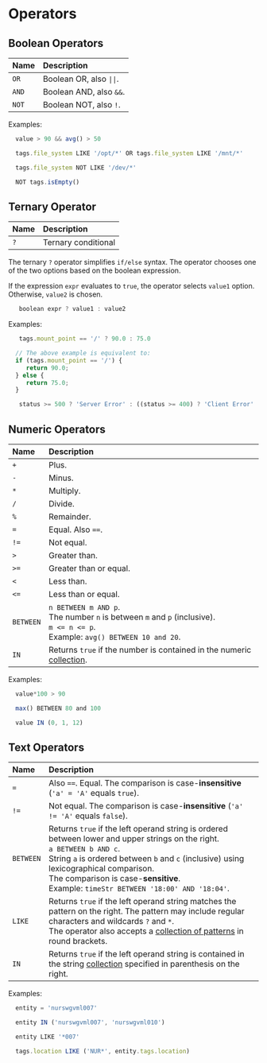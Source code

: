 # Operators

## Boolean Operators

| **Name** | **Description** |
| :--- | :--- |
| `OR` | Boolean OR, also `\|\|`. |
| `AND` | Boolean AND, also `&&`. |
| `NOT` | Boolean NOT, also `!`. |

Examples:

```javascript
  value > 90 && avg() > 50
```

```javascript
  tags.file_system LIKE '/opt/*' OR tags.file_system LIKE '/mnt/*'
```

```javascript
  tags.file_system NOT LIKE '/dev/*'
```

```javascript
  NOT tags.isEmpty()
```

## Ternary Operator

| **Name** | **Description** |
| :--- | :--- |
| `?` | Ternary conditional |

The ternary `?` operator simplifies `if/else` syntax. The operator chooses one of the two options based on the boolean expression.

If the expression `expr` evaluates to `true`, the operator selects `value1` option. Otherwise, `value2` is chosen.

```javascript
   boolean expr ? value1 : value2
```

Examples:

```javascript
   tags.mount_point == '/' ? 90.0 : 75.0

  // The above example is equivalent to:
  if (tags.mount_point == '/') {
     return 90.0;
  } else {
     return 75.0;
  }
```

```javascript
   status >= 500 ? 'Server Error' : ((status >= 400) ? 'Client Error' : ((status >= 300) ? 'Redirect' : 'OK')))
```

## Numeric Operators

| **Name** | **Description** |
| :--- | :--- |
| `+` | Plus. |
| `-` | Minus. |
| `*` | Multiply. |
| `/` | Divide. |
| `%` | Remainder. |
| `=` | Equal. Also `==`. |
| `!=` | Not equal. |
| `>` | Greater than. |
| `>=` | Greater than or equal. |
| `<` | Less than. |
| `<=` | Less than or equal. |
| `BETWEEN` | `n BETWEEN m AND p`.<br>The number `n` is between `m` and `p` (inclusive).<br>`m <= n <= p`.<br>Example: `avg() BETWEEN 10 and 20`. |
| `IN` | Returns `true` if the number is contained in the numeric [collection](functions-collection.md#in). |

Examples:

```javascript
  value*100 > 90
```

```javascript
  max() BETWEEN 80 and 100
```

```javascript
  value IN (0, 1, 12)
```

## Text Operators

| **Name** | **Description** |
| :--- | :--- |
| `=` | Also `==`. Equal. The comparison is case-**insensitive** (`'a' = 'A'` equals `true`).|
| `!=` | Not equal. The comparison is case-**insensitive** (`'a' != 'A'` equals `false`).|
| `BETWEEN` | Returns `true` if the left operand string is ordered between lower and upper strings on the right.<br>`a BETWEEN b AND c`.<br>String `a` is ordered between `b` and `c` (inclusive) using lexicographical comparison.<br>The comparison is case-**sensitive**.<br>Example: `timeStr BETWEEN '18:00' AND '18:04'`.|
| `LIKE` | Returns `true` if the left operand string matches the pattern on the right. The pattern may include regular characters and  wildcards `?` and `*`.<br>The operator also accepts a [collection of patterns](functions-collection.md#like) in round brackets.|
| `IN` | Returns `true` if the left operand string is contained in the string [collection](functions-collection.md#in) specified in parenthesis on the right. |

Examples:

```javascript
  entity = 'nurswgvml007'
```

```javascript
  entity IN ('nurswgvml007', 'nurswgvml010')
```

```javascript
  entity LIKE '*007'
```

```javascript
  tags.location LIKE ('NUR*', entity.tags.location)
```